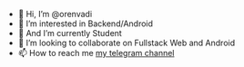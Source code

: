 - 👋 Hi, I’m @orenvadi
- 👀 I’m interested in Backend/Android
- 🌱 And I’m currently Student
- 💞️ I’m looking to collaborate on Fullstack Web and Android
- 📫 How to reach me [my telegram channel](https://t.me/notexistedhuman)

